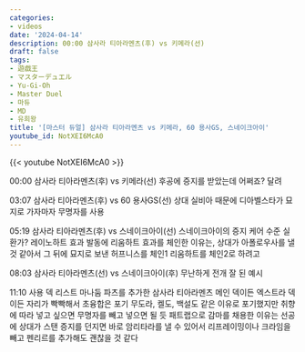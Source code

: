 ```yaml
---
categories:
- videos
date: '2024-04-14'
description: 00:00 삼사라 티아라멘츠(후) vs 키메라(선)
draft: false
tags:
- 遊戯王
- マスターデュエル
- Yu-Gi-Oh
- Master Duel
- 마듀
- MD
- 유희왕
title: '[마스터 듀얼] 삼사라 티아라멘츠 vs 키메라, 60 용사GS, 스네이크아이'
youtube_id: NotXEI6McA0
---
```



{{< youtube NotXEI6McA0 >}}

00:00 삼사라 티아라멘츠(후) vs 키메라(선)
후공에 증지를 받았는데 어쩌죠?
달려

03:07 삼사라 티아라멘츠(후) vs 60 용사GS(선)
상대 실비아 때문에 디아벨스타가 묘지로 가자마자 무명자를 사용

05:19 삼사라 티아라멘츠(후) vs 스네이크아이(선)
스네이크아이의 증지 케어 수준 실환가?
레이노하트 효과 발동에 리움하트 효과를 체인한 이유는, 상대가 아폴로우사를 낼 것 같아서 그 뒤에 묘지로 보낸 허프니스를 체인1 리움하트를 체인2로 하려고

08:03 삼사라 티아라멘츠(선) vs 스네이크아이(후)
무난하게 전개 잘 된 예시

11:10 사용 덱 리스트
마나둠 파츠를 추가한 삼사라 티아라멘츠
메인 덱이든 엑스트라 덱이든 자리가 빡빡해서 초융합은 포기
무도라, 켈도, 백설도 같은 이유로 포기했지만 취향에 따라 넣고 싶으면 무명자를 빼고 넣으면 될 듯
패트랩으로 감마를 채용한 이유는 선공에 상대가 스탠 증지를 던지면 바로 암리타라를 낼 수 있어서
리프레이밍이나 크라임을 빼고 펜리르를 추가해도 괜찮을 것 같다